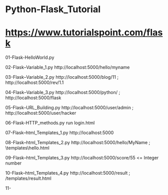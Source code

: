 # Python-Flask_Tutorial

# https://www.tutorialspoint.com/flask

01-Flask-HelloWorld.py

02-Flask–Variable_1.py  http://localhost:5000/hello/myname

03-Flask–Variable_2.py  http://localhost:5000/blog/11 ; http://localhost:5000/rev/1.1

04-Flask–Variable_3.py   http://localhost:5000/python/ ;  http://localhost:5000/flask

05-Flask–URL_Building.py  http://localhost:5000/user/admin ; http://localhost:5000/user/hacker

06-Flask-HTTP_methods.py  run login.html

07-Flask–html_Templates_1.py  http://localhost:5000

08-Flask–html_Templates_2.py  http://localhost:5000/hello/MyName ; \templates\hello.html

09-Flask–html_Templates_3.py  http://localhost:5000/score/55  <= Integer number

10-Flask–html_Templates_4.py  http://localhost:5000/result  ; /templates/result.html

11-


